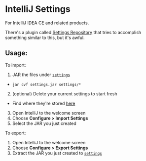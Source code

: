 # IntelliJ Settings

For IntelliJ IDEA CE and related products.

There's a plugin called [Settings Repository](https://plugins.jetbrains.com/plugin/7566) that tries to accomplish something similar to this, but it's awful.

## Usage:

To import:

1. JAR the files under [`settings`](settings)
  * `jar cvf settings.jar settings/*`
2. (optional) Delete your current settings to start fresh
  * Find where they're stored [here](https://intellij-support.jetbrains.com/hc/en-us/articles/206544519)
3. Open IntelliJ to the welcome screen
4. Choose **Configure > Import Settings**
5. Select the JAR you just created

To export:

1. Open IntelliJ to the welcome screen
2. Choose **Configure > Export Settings**
3. Extract the JAR you just created to [`settings`](settings)
